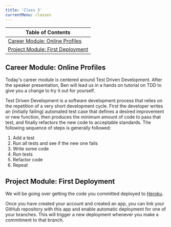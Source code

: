```yaml
---
title: 'Class 3'
currentMenu: classes
---
```


| Table of Contents |
|---|
| [Career Module: Online Profiles](#career-module-online-profiles) |
| [Project Module: First Deployment](#project-module-first=deployment) |

## Career Module: Online Profiles

Today's career module is centered around Test Driven Development. After the speaker presentation, Ben will lead us in a hands on tutorial on TDD to give you a change to try it out for yourself.

Test Driven Development is a software development process that relies on the repetition of a very short development cycle. First the developer writes an (initially failing) automated test case that defines a desired improvement or new function, then produces the minimum amount of code to pass that test, and finally refactors the new code to acceptable standards.
The following sequence of steps is generally followed:

1. Add a test
2. Run all tests and see if the new one fails
3. Write some code
4. Run tests
5. Refactor code
6. Repeat

## Project Module: First Deployment

We will be going over getting the code you committed deployed to [Heroku](http://heroku.com/).

Once you have created your account and created an app, you can link your GitHub repository with this app and enable automatic deployment for one of your branches. This will trigger a new deployment whenever you make a commitment to that branch.
